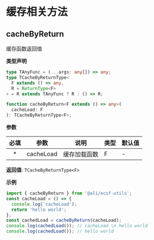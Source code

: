 # 缓存相关方法

## cacheByReturn

缓存函数返回值

**类型声明**

```ts
type TAnyFunc = (...args: any[]) => any;
type TCacheByReturnType<
  F extends () => any,
  R = ReturnType<F>
> = R extends TAnyFunc ? R : () => R;

function cacheByReturn<F extends () => any>(
  cacheLoad: F
): TCacheByReturnType<F>;
```

**参数**

| 必填 | 参数      | 说明         | 类型 | 默认值 |
| :--: | --------- | ------------ | ---- | ------ |
|  \*  | cacheLoad | 缓存加载函数 | F    | -      |

**返回值**: `TCacheByReturnType<F>`

**示例**

```ts
import { cacheByReturn } from '@ali/ecsf-utils';
const cacheLoad = () => {
  console.log('cacheLoad');
  return 'hello world';
};
const cachedLoad = cacheByReturn(cacheLoad);
console.log(cachedLoad()); // cacheLoad \n hello world
console.log(cachedLoad()); // hello world
```
